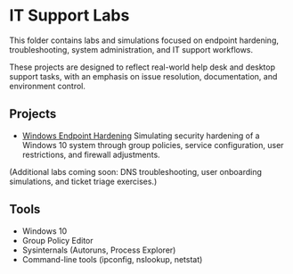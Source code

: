 # IT Support Labs

This folder contains labs and simulations focused on endpoint hardening, troubleshooting, system administration, and IT support workflows.

These projects are designed to reflect real-world help desk and desktop support tasks, with an emphasis on issue resolution, documentation, and environment control.

## Projects

- [Windows Endpoint Hardening](Windows-Endpoint-Hardening)
    Simulating security hardening of a Windows 10 system through group policies, service configuration, user restrictions, and firewall adjustments.

(Additional labs coming soon: DNS troubleshooting, user onboarding simulations, and ticket triage exercises.)

## Tools

- Windows 10  
- Group Policy Editor  
- Sysinternals (Autoruns, Process Explorer)  
- Command-line tools (ipconfig, nslookup, netstat)  


